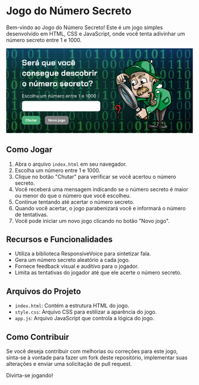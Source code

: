 # Jogo do Número Secreto

Bem-vindo ao Jogo do Número Secreto! Este é um jogo simples desenvolvido em HTML, CSS e JavaScript, onde você tenta adivinhar um número secreto entre 1 e 1000.

![Jogo do Número Secreto](game_screenshot.png)

## Como Jogar

1. Abra o arquivo `index.html` em seu navegador.
2. Escolha um número entre 1 e 1000.
3. Clique no botão "Chutar" para verificar se você acertou o número secreto.
4. Você receberá uma mensagem indicando se o número secreto é maior ou menor do que o número que você escolheu.
5. Continue tentando até acertar o número secreto.
6. Quando você acertar, o jogo parabenizará você e informará o número de tentativas.
7. Você pode iniciar um novo jogo clicando no botão "Novo jogo".

## Recursos e Funcionalidades

- Utiliza a biblioteca ResponsiveVoice para sintetizar fala.
- Gera um número secreto aleatório a cada jogo.
- Fornece feedback visual e auditivo para o jogador.
- Limita as tentativas do jogador até que ele acerte o número secreto.

## Arquivos do Projeto

- `index.html`: Contém a estrutura HTML do jogo.
- `style.css`: Arquivo CSS para estilizar a aparência do jogo.
- `app.js`: Arquivo JavaScript que controla a lógica do jogo.

## Como Contribuir

Se você deseja contribuir com melhorias ou correções para este jogo, sinta-se à vontade para fazer um fork deste repositório, implementar suas alterações e enviar uma solicitação de pull request.

Divirta-se jogando!
